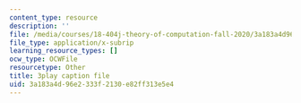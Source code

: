 ```yaml
---
content_type: resource
description: ''
file: /media/courses/18-404j-theory-of-computation-fall-2020/3a183a4d96e2333f2130e82ff313e5e4_KAySmSEGc9U.srt
file_type: application/x-subrip
learning_resource_types: []
ocw_type: OCWFile
resourcetype: Other
title: 3play caption file
uid: 3a183a4d-96e2-333f-2130-e82ff313e5e4
---
```

